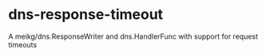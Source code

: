 # dns-response-timeout
A meikg/dns.ResponseWriter  and dns.HandlerFunc with support for request timeouts

